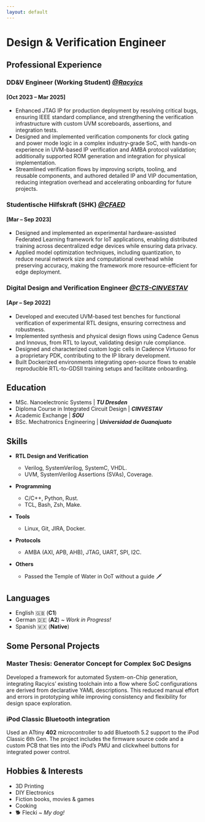 ```yaml
---
layout: default
---
```

# Design & Verification Engineer


## Professional Experience

### DD&V Engineer (Working Student) [***@Racyics***](https://racyics.de/)
#### [Oct 2023 – Mar 2025]
* Enhanced JTAG IP for production deployment by resolving critical bugs, ensuring IEEE standard compliance, and strengthening the verification infrastructure with custom UVM scoreboards, assertions, and integration tests.
* Designed and implemented verification components for clock gating and power mode logic in a complex industry-grade SoC, with hands-on experience in UVM-based IP verification and AMBA protocol validation; additionally supported ROM generation and integration for physical implementation.
* Streamlined verification flows by improving scripts, tooling, and reusable components, and authored detailed IP and VIP documentation, reducing integration overhead and accelerating onboarding for future projects.

### Studentische Hilfskraft (SHK) [***@CFAED***](https://cfaed.tu-dresden.de/) 
#### [Mar – Sep 2023]
* Designed and implemented an experimental hardware-assisted Federated Learning framework for IoT applications, enabling distributed training across decentralized edge devices while ensuring data privacy.
* Applied model optimization techniques, including quantization, to reduce neural network size and computational overhead while preserving accuracy, making the framework more resource-efficient for edge deployment.

### Digital Design and Verification Engineer [***@CTS-CINVESTAV***](https://cts-design.gdl.cinvestav.mx/acerca.html)
#### [Apr – Sep 2022]
* Developed and executed UVM-based test benches for functional verification of experimental RTL designs, ensuring correctness and robustness.
* Implemented synthesis and physical design flows using Cadence Genus and Innovus, from RTL to layout, validating design rule compliance.
* Designed and characterized custom logic cells in Cadence Virtuoso for a proprietary PDK, contributing to the IP library development.
* Built Dockerized environments integrating open-source flows to enable reproducible RTL-to-GDSII training setups and facilitate onboarding.

## Education
- MSc. Nanoelectronic Systems | ***TU Dresden***
- Diploma Course in Integrated Circuit Design | ***CINVESTAV***
- Academic Exchange | ***SOU***
- BSc. Mechatronics Engineering | ***Universidad de Guanajuato***

## Skills
- **RTL Design and Verification**
  - Verilog, SystemVerilog, SystemC, VHDL.
  - UVM, SystemVerilog Assertions (SVAs), Coverage.

- **Programming**
  - C/C++, Python, Rust.
  - TCL, Bash, Zsh, Make.

- **Tools**
  - Linux, Git, JIRA, Docker.

- **Protocols**
  - AMBA (AXI, APB, AHB), JTAG, UART, SPI, I2C.

- **Others**
  - Passed the Temple of Water in OoT without a guide 🗡️ 

## Languages
- English 🇬🇧 (**C1**)
- German 🇩🇪 (**A2**) ~ _Work in Progress!_
- Spanish 🇲🇽 (**Native**)


## Some Personal Projects

<div class="card">
  <h3>Master Thesis: Generator Concept for Complex SoC Designs</h3>
  <p>Developed a framework for automated System-on-Chip generation, integrating Racyics’ existing toolchain into a flow where SoC configurations are derived from declarative YAML descriptions. This reduced manual effort and errors in prototyping while improving consistency and flexibility for design space exploration.</p>
  <a href=""><span class="card-link-spanner"></span></a>
</div>
<div class="card">
  <h3>iPod Classic Bluetooth integration</h3>
  <p>Used an ATtiny <b>402</b> microcontroller to add Bluetooth 5.2 support to the iPod Classic 6th Gen. The project includes the firmware source code and a custom PCB that ties into the iPod’s PMU and clickwheel buttons for integrated power control.</p>
  <a href="https://github.com/Saacman/ipod_avr_control"><span class="card-link-spanner"></span></a>
</div>

## Hobbies & Interests
- 3D Printing
- DIY Electronics
- Fiction books, movies & games
- Cooking
- 🐕 Flecki ~ _My dog!_ 
